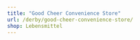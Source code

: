 ```yaml
---
title: "Good Cheer Convenience Store"
url: /derby/good-cheer-convenience-store/
shop: Lebensmittel
---
```

